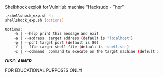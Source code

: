 Shellshock exploit for VulnHub machine "Hacksudo - Thor"

```bash
./shellshock_exp.sh -h                                        
shellshock_exp.sh [options]

Options:
	-h | --help	print this message and exit
	-a | --address	target address (default is "localhost")
	-p | --port	target port (default is 80)
	-f | --file	target shell file (default is "shell.sh")
	-c | --command	command to execute on the target machine (default is "cat /etc/passwd")

```

***DISCLAIMER***

FOR EDUCATIONAL PURPOSES ONLY! 
